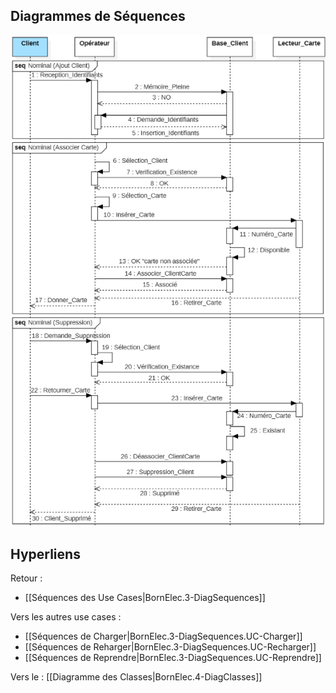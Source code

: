 
## Diagrammes de Séquences

![](/assets/images/DiagSeq.Gerer.png)

## Hyperliens 
Retour :
- [[Séquences des Use Cases|BornElec.3-DiagSequences]]

Vers les autres use cases :
- [[Séquences de Charger|BornElec.3-DiagSequences.UC-Charger]]
- [[Séquences de Reharger|BornElec.3-DiagSequences.UC-Recharger]]
- [[Séquences de Reprendre|BornElec.3-DiagSequences.UC-Reprendre]]


Vers le : [[Diagramme des Classes|BornElec.4-DiagClasses]]